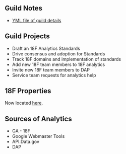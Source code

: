 ## Guild Notes 
* [YML file of guild details](https://github.com/18F/data-private/tree/master/working_groups)

## Guild Projects
* Draft an 18F Analytics Standards 
* Drive consensus and adoption for Standards 
* Track 18F domains and implementation of standards 
* Add new 18F team members to 18F analytics 
* Invite new 18F team members to DAP 
* Service team requests for analytics help

## 18F Properties

Now located [here](https://github.com/18F/analytics/blob/master/status-tracking.md).  

## Sources of Analytics
* GA - 18F
* Google Webmaster Tools
* API.Data.gov
* DAP
